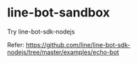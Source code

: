 # line-bot-sandbox
Try line-bot-sdk-nodejs

Refer: https://github.com/line/line-bot-sdk-nodejs/tree/master/examples/echo-bot

